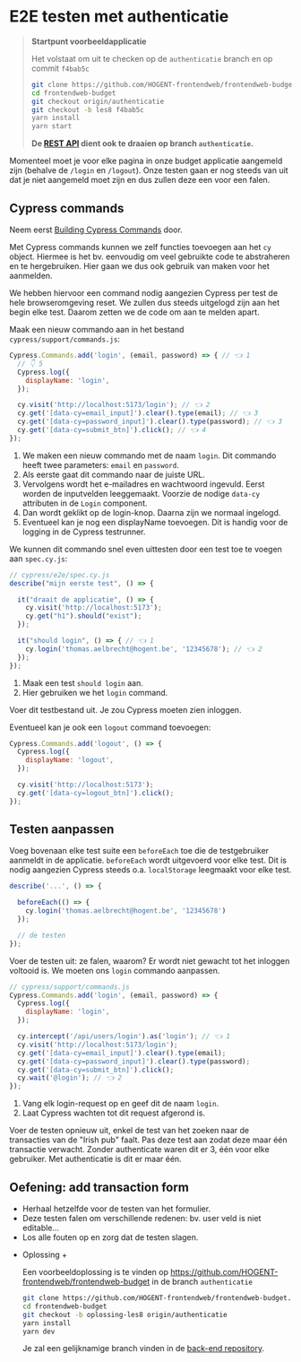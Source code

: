 # E2E testen met authenticatie

> **Startpunt voorbeeldapplicatie**
>
> Het volstaat om uit te checken op de `authenticatie` branch en op commit `f4bab5c`
>
> ```bash
> git clone https://github.com/HOGENT-frontendweb/frontendweb-budget.git
> cd frontendweb-budget
> git checkout origin/authenticatie
> git checkout -b les8 f4bab5c
> yarn install
> yarn start
> ```
>
> **De [REST API](https://github.com/HOGENT-frontendweb/webservices-budget/) dient ook te draaien op branch `authenticatie`.**

Momenteel moet je voor elke pagina in onze budget applicatie aangemeld zijn (behalve de `/login` en `/logout`). Onze testen gaan er nog steeds van uit dat je niet aangemeld moet zijn en dus zullen deze een voor een falen.

## Cypress commands

Neem eerst [Building Cypress Commands](https://learn.cypress.io/advanced-cypress-concepts/building-the-right-cypress-commands) door.

Met Cypress commands kunnen we zelf functies toevoegen aan het `cy` object. Hiermee is het bv. eenvoudig om veel gebruikte code te abstraheren en te hergebruiken. Hier gaan we dus ook gebruik van maken voor het aanmelden.

We hebben hiervoor een command nodig aangezien Cypress per test de hele browseromgeving reset. We zullen dus steeds uitgelogd zijn aan het begin elke test. Daarom zetten we de code om aan te melden apart.

Maak een nieuw commando aan in het bestand `cypress/support/commands.js`:

```js
Cypress.Commands.add('login', (email, password) => { // 👈 1
  // 👇 5
  Cypress.log({
    displayName: 'login',
  });

  cy.visit('http://localhost:5173/login'); // 👈 2
  cy.get('[data-cy=email_input]').clear().type(email); // 👈 3
  cy.get('[data-cy=password_input]').clear().type(password); // 👈 3
  cy.get('[data-cy=submit_btn]').click(); // 👈 4
});
```

1. We maken een nieuw commando met de naam `login`. Dit commando heeft twee parameters: `email` en `password`.
2. Als eerste gaat dit commando naar de juiste URL.
3. Vervolgens wordt het e-mailadres en wachtwoord ingevuld. Eerst worden de inputvelden leeggemaakt. Voorzie de nodige `data-cy` attributen in de `Login` component.
4. Dan wordt geklikt op de login-knop. Daarna zijn we normaal ingelogd.
5. Eventueel kan je nog een displayName toevoegen. Dit is handig voor de logging in de Cypress testrunner.

We kunnen dit commando snel even uittesten door een test toe te voegen aan `spec.cy.js`:

```jsx
// cypress/e2e/spec.cy.js
describe("mijn eerste test", () => {

  it("draait de applicatie", () => {
    cy.visit('http://localhost:5173');
    cy.get("h1").should("exist");
  });

  it("should login", () => { // 👈 1
    cy.login('thomas.aelbrecht@hogent.be', '12345678'); // 👈 2
  });
});
```

1. Maak een test `should login` aan.
2. Hier gebruiken we het `login` command.

Voer dit testbestand uit. Je zou Cypress moeten zien inloggen.

Eventueel kan je ook een `logout` command toevoegen:

```js
Cypress.Commands.add('logout', () => {
  Cypress.log({
    displayName: 'logout',
  });

  cy.visit('http://localhost:5173');
  cy.get('[data-cy=logout_btn]').click();
});
```

## Testen aanpassen

Voeg bovenaan elke test suite een `beforeEach` toe die de testgebruiker aanmeldt in de applicatie. `beforeEach` wordt uitgevoerd voor elke test. Dit is nodig aangezien Cypress steeds o.a. `localStorage` leegmaakt voor elke test.

```js
describe('...', () => {

  beforeEach(() => {
    cy.login('thomas.aelbrecht@hogent.be', '12345678')
  });

  // de testen
});
```

Voer de testen uit: ze falen, waarom? Er wordt niet gewacht tot het inloggen voltooid is. We moeten ons `login` commando aanpassen.

```jsx
// cypress/support/commands.js
Cypress.Commands.add('login', (email, password) => {
  Cypress.log({
    displayName: 'login',
  });

  cy.intercept('/api/users/login').as('login'); // 👈 1
  cy.visit('http://localhost:5173/login');
  cy.get('[data-cy=email_input]').clear().type(email);
  cy.get('[data-cy=password_input]').clear().type(password);
  cy.get('[data-cy=submit_btn]').click();
  cy.wait('@login'); // 👈 2
});
```

1. Vang elk login-request op en geef dit de naam `login`.
2. Laat Cypress wachten tot dit request afgerond is.

Voer de testen opnieuw uit, enkel de test van het zoeken naar de transacties van de "Irish pub" faalt. Pas deze test aan zodat deze maar één transactie verwacht. Zonder authenticate waren dit er 3, één voor elke gebruiker. Met authenticatie is dit er maar één.

## Oefening: add transaction form

- Herhaal hetzelfde voor de testen van het formulier.
- Deze testen falen om verschillende redenen: bv. user veld is niet editable...
- Los alle fouten op en zorg dat de testen slagen.

<!-- markdownlint-disable-next-line -->
+ Oplossing +

  Een voorbeeldoplossing is te vinden op <https://github.com/HOGENT-frontendweb/frontendweb-budget> in de branch `authenticatie`

  ```bash
  git clone https://github.com/HOGENT-frontendweb/frontendweb-budget.git
  cd frontendweb-budget
  git checkout -b oplossing-les8 origin/authenticatie
  yarn install
  yarn dev
  ```

  Je zal een gelijknamige branch vinden in de [back-end repository](https://github.com/HOGENT-frontendweb/webservices-budget).
